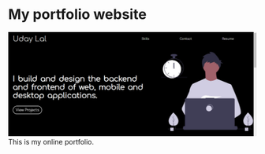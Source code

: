 # My portfolio website

![banner](https://raw.githubusercontent.com/Uday-lal/Portfoilio/master/public/assets/Portfolio_banner.jpg)
This is my online portfolio.
